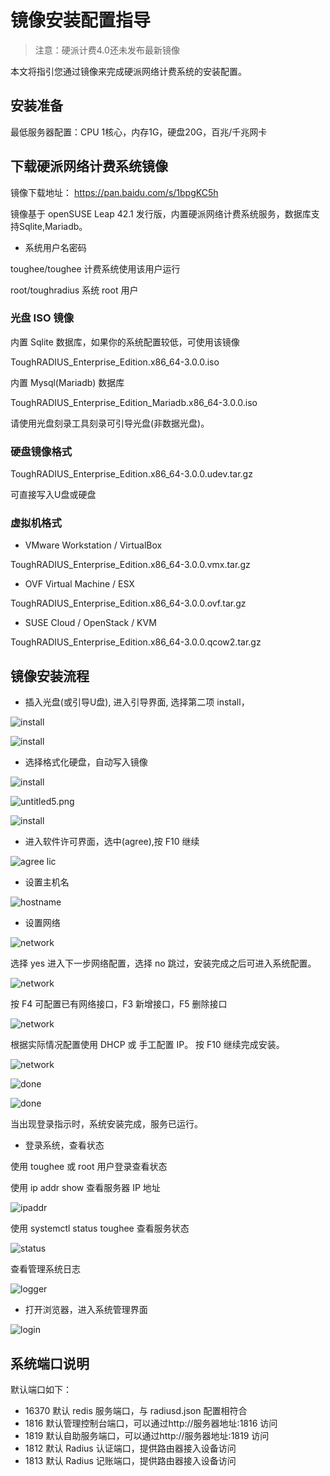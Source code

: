 # 镜像安装配置指导

> 注意：硬派计费4.0还未发布最新镜像

本文将指引您通过镜像来完成硬派网络计费系统的安装配置。

## 安装准备

最低服务器配置：CPU 1核心，内存1G，硬盘20G，百兆/千兆网卡

## 下载硬派网络计费系统镜像

镜像下载地址： https://pan.baidu.com/s/1bpgKC5h

镜像基于 openSUSE Leap 42.1 发行版，内置硬派网络计费系统服务，数据库支持Sqlite,Mariadb。

- 系统用户名密码

toughee/toughee 计费系统使用该用户运行

root/toughradius 系统 root 用户

### 光盘 ISO 镜像

内置 Sqlite 数据库，如果你的系统配置较低，可使用该镜像

ToughRADIUS_Enterprise_Edition.x86_64-3.0.0.iso

内置 Mysql(Mariadb) 数据库

ToughRADIUS_Enterprise_Edition_Mariadb.x86_64-3.0.0.iso

请使用光盘刻录工具刻录可引导光盘(非数据光盘)。

### 硬盘镜像格式

ToughRADIUS_Enterprise_Edition.x86_64-3.0.0.udev.tar.gz

可直接写入U盘或硬盘

### 虚拟机格式

- VMware Workstation / VirtualBox

ToughRADIUS_Enterprise_Edition.x86_64-3.0.0.vmx.tar.gz

- OVF Virtual Machine / ESX

ToughRADIUS_Enterprise_Edition.x86_64-3.0.0.ovf.tar.gz


- SUSE Cloud / OpenStack / KVM

ToughRADIUS_Enterprise_Edition.x86_64-3.0.0.qcow2.tar.gz

## 镜像安装流程

- 插入光盘(或引导U盘), 进入引导界面, 选择第二项 install，

![install](http://qnstatic.toughcloud.net/FoGxyRaceovlUaY1mGIt2Hw8LbTI)

![install](http://qnstatic.toughcloud.net/Fhg5OZR9waR7LIFZx66j9ohkLrBx)

- 选择格式化硬盘，自动写入镜像

![install](http://qnstatic.toughcloud.net/Fomatf4KSeQdxxMTAhuqOytzJPkN)

![untitled5.png](http://qnstatic.toughcloud.net/Fi-jV4FxteZsfK8rTkCbQOBiPQrq)

![install](http://qnstatic.toughcloud.net/FqqnlDxXplfHUVFernGLS9kKaiaW)

- 进入软件许可界面，选中(agree),按 F10 继续

![agree lic](http://qnstatic.toughcloud.net/Fghrt0sEocYsanriMJG5Wppg0Lwy)

- 设置主机名

![hostname](http://qnstatic.toughcloud.net/FnH4RXCGHBJka--3LXowLFZdJyzA)

- 设置网络

![network](http://qnstatic.toughcloud.net/FuujBNz5r6Z6Gd-K7fKO90ZoUvGU)

选择 yes 进入下一步网络配置，选择 no 跳过，安装完成之后可进入系统配置。

![network](http://qnstatic.toughcloud.net/FvXysz_J2d1NgvfXpiX4b-NqVsfd)

按 F4 可配置已有网络接口，F3 新增接口，F5 删除接口

![network](http://qnstatic.toughcloud.net/Fky945Yz9wmYCX57RD4PVssweIVS)

根据实际情况配置使用 DHCP 或 手工配置 IP。 按 F10 继续完成安装。

![network](http://qnstatic.toughcloud.net/FrKYqregCq6PnnCVZwdQALRt7QR0)

![done](http://qnstatic.toughcloud.net/Fl4DIt03Og_VJi45uChcrQyAOJ7l)

![done](http://qnstatic.toughcloud.net/FjuCWV8atR8R6VIxU00NGU1c4oiW)

当出现登录指示时，系统安装完成，服务已运行。

- 登录系统，查看状态

使用 toughee 或 root 用户登录查看状态

使用 ip addr show 查看服务器 IP 地址

![ipaddr](http://qnstatic.toughcloud.net/Fnbmjti_lIUlBUtIGbhA3XM6sSmU)

使用 systemctl status toughee 查看服务状态

![status](http://qnstatic.toughcloud.net/FkOUYZ8abQsDRZS_n9aZRnPcWeEM)

查看管理系统日志

![logger](http://qnstatic.toughcloud.net/FhskHh1nzh8-wzTLd8LR5zCAHbsC)

- 打开浏览器，进入系统管理界面

![login](http://qnstatic.toughcloud.net/FkkNuvdCV9Le1BLViNy92yL6Olv5)


## 系统端口说明

默认端口如下：

- 16370 默认 redis 服务端口，与 radiusd.json 配置相符合
- 1816  默认管理控制台端口，可以通过http://服务器地址:1816 访问 
- 1819  默认自助服务端口，可以通过http://服务器地址:1819 访问 
- 1812  默认 Radius 认证端口，提供路由器接入设备访问
- 1813  默认 Radius 记账端口，提供路由器接入设备访问


